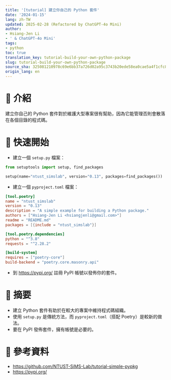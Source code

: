 ```yaml
---
title: '[tutorial] 建立你自己的 Python 套件'
date: '2024-01-15'
lang: zh-TW
updated: 2025-02-28 (Refactored by ChatGPT-4o Mini)
author:
- Hsiang-Jen Li
- ' & ChatGPT-4o Mini'
tags:
- python
toc: true
translation_key: tutorial-build-your-own-python-package
slug: tutorial-build-your-own-python-package
source_sha: 325081210978c69e6bb37a726d02a95c3743b20ede58ea0cae5a4f1cfc8a696d
origin_lang: en
---
```


# 📌 介紹
建立你自己的 Python 套件對於維護大型專案很有幫助，因為它能管理否則會散落在各個目錄的程式碼。
<!-- more -->

# 🚀 快速開始
- 建立一個 `setup.py` 檔案：
```python
from setuptools import setup, find_packages

setup(name="ntust_simslab", version="0.13", packages=find_packages())
```
- 建立一個 `pyproject.toml` 檔案：
```toml
[tool.poetry]
name = "ntust_simslab"
version = "0.13"
description = "A simple example for building a Python package."
authors = ["Hsiang-Jen Li <hsiangjenli@gmail.com>"]
readme = "README.md"
packages = [{include = "ntust_simslab"}]

[tool.poetry.dependencies]
python = "^3.8"
requests = "^2.28.2"

[build-system]
requires = ["poetry-core"]
build-backend = "poetry.core.masonry.api"
```
- 到 https://pypi.org/ 註冊 PyPI 帳號以發佈你的套件。

# 🔁 摘要
- 建立 Python 套件有助於在較大的專案中維持程式碼組織。
- 使用 `setup.py` 是傳統方法，而 `pyproject.toml`（搭配 Poetry）是較新的做法。
- 要在 PyPI 發佈套件，擁有帳號是必要的。

# 🔗 參考資料
- https://github.com/NTUST-SiMS-Lab/tutorial-simple-pypkg
- https://pypi.org/

